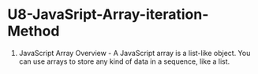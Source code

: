 # U8-JavaSript-Array-iteration-Method

1. JavaScript Array Overview - A JavaScript array is a list-like object. You can use arrays to store any kind of data in a sequence, like a list.
 
